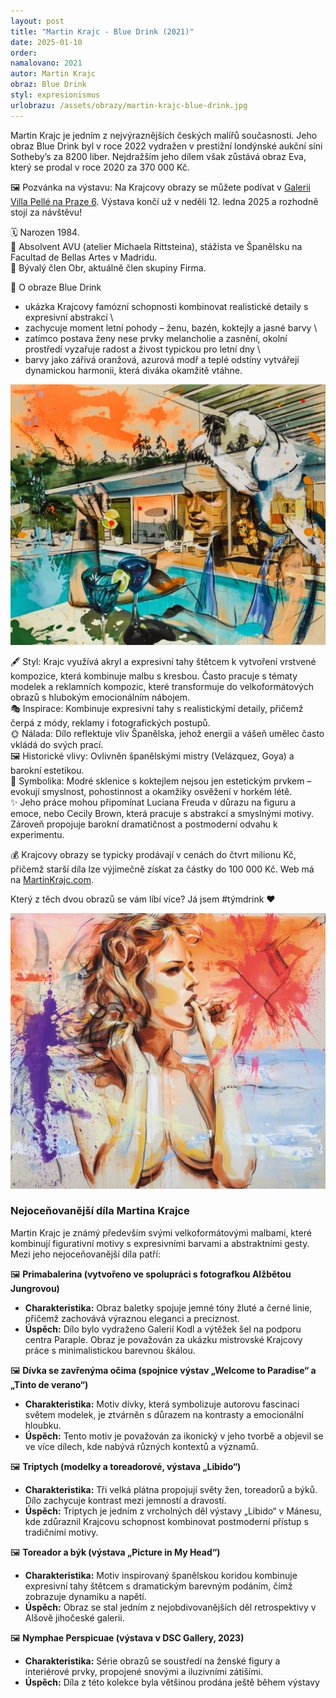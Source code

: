 ```yaml
---
layout: post
title: "Martin Krajc - Blue Drink (2021)"
date: 2025-01-10
order: 
namalovano: 2021
autor: Martin Krajc
obraz: Blue Drink
styl: expresionismus
urlobrazu: /assets/obrazy/martin-krajc-blue-drink.jpg
---
```


Martin Krajc je jedním z nejvýraznějších českých malířů současnosti. Jeho obraz Blue Drink byl v roce 2022 vydražen v prestižní londýnské aukční síni Sotheby’s za 8200 liber. Nejdražším jeho dílem však zůstává obraz Eva, který se prodal v roce 2020 za 370 000 Kč.

🖼️ Pozvánka na výstavu: Na Krajcovy obrazy se můžete podívat v [Galerii Villa Pellé na Praze 6](https://villapelle.cz/pripravujeme-28-11-10-1-2025-martin-krajc-temptations/). Výstava končí už  v neděli 12. ledna 2025 a rozhodně stojí za návštěvu! 

🗓️ Narozen 1984. \
🏫 Absolvent AVU (atelier Michaela Rittsteina), stážista ve Španělsku na Facultad de Bellas Artes v Madridu. \
👥 Bývalý člen Obr, aktuálně člen skupiny Firma. 

🎨 O obraze Blue Drink
- ukázka Krajcovy famózní schopnosti kombinovat realistické detaily s expresivní abstrakcí \
- zachycuje moment letní pohody – ženu, bazén, koktejly a jasné barvy \
- zatímco postava ženy nese prvky melancholie a zasnění, okolní prostředí vyzařuje radost a živost typickou pro letní dny \
- barvy jako zářivá oranžová, azurová modř a teplé odstíny vytvářejí dynamickou harmonii, která diváka okamžitě vtáhne.

![Martin Krajc - Blue Dring](/assets/obrazy/martin-krajc-blue-drink.jpg)

🖋️ Styl: Krajc využívá akryl a expresivní tahy štětcem k vytvoření vrstvené kompozice, která kombinuje malbu s kresbou. Často pracuje s tématy modelek a reklamních kompozic, které transformuje do velkoformátových obrazů s hlubokým emocionálním nábojem. \
🎭 Inspirace: Kombinuje expresivní tahy s realistickými detaily, přičemž čerpá z módy, reklamy i fotografických postupů. \
🌞 Nálada: Dílo reflektuje vliv Španělska, jehož energii a vášeň umělec často vkládá do svých prací. \
🖼️ Historické vlivy: Ovlivněn španělskými mistry (Velázquez, Goya) a barokní estetikou. \
🍹 Symbolika: Modré sklenice s koktejlem nejsou jen estetickým prvkem – evokují smyslnost, pohostinnost a okamžiky osvěžení v horkém létě. \
✨ Jeho práce mohou připomínat Luciana Freuda v důrazu na figuru a emoce, nebo Cecily Brown, která pracuje s abstrakcí a smyslnými motivy. Zároveň propojuje barokní dramatičnost a postmoderní odvahu k experimentu.

💰 Krajcovy obrazy se typicky prodávají v cenách do čtvrt milionu Kč, přičemž starší díla lze výjimečně získat za částky do 100 000 Kč. Web má na [MartinKrajc.com](https://www.martinkrajc.com).

Který z těch dvou obrazů se vám líbí více? Já jsem #týmdrink ♥️ 

![Martin Krajc - Eva](/assets/obrazy/martin-krajc-eva.jpg)


### Nejoceňovanější díla Martina Krajce

Martin Krajc je známý především svými velkoformátovými malbami, které kombinují figurativní motivy s expresivními barvami a abstraktními gesty. Mezi jeho nejoceňovanější díla patří:



🖼️  **Primabalerina (vytvořeno ve spolupráci s fotografkou Alžbětou Jungrovou)**

-   **Charakteristika:**  Obraz baletky spojuje jemné tóny žluté a černé linie, přičemž zachovává výraznou eleganci a preciznost.
-   **Úspěch:**  Dílo bylo vydraženo Galerií Kodl a výtěžek šel na podporu centra Paraple. Obraz je považován za ukázku mistrovské Krajcovy práce s minimalistickou barevnou škálou.

🖼️  **Dívka se zavřenýma očima (spojnice výstav „Welcome to Paradise“ a „Tinto de verano“)**
-   **Charakteristika:**  Motiv dívky, která symbolizuje autorovu fascinaci světem modelek, je ztvárněn s důrazem na kontrasty a emocionální hloubku.
-   **Úspěch:**  Tento motiv je považován za ikonický v jeho tvorbě a objevil se ve více dílech, kde nabývá různých kontextů a významů.

🖼️  **Triptych (modelky a toreadorové, výstava „Libido“)**
-   **Charakteristika:**  Tři velká plátna propojují světy žen, toreadorů a býků. Dílo zachycuje kontrast mezi jemností a dravostí.
-   **Úspěch:**  Triptych je jedním z vrcholných děl výstavy „Libido“ v Mánesu, kde zdůraznil Krajcovu schopnost kombinovat postmoderní přístup s tradičními motivy.

🖼️  **Toreador a býk (výstava „Picture in My Head“)**
-   **Charakteristika:**  Motiv inspirovaný španělskou koridou kombinuje expresivní tahy štětcem s dramatickým barevným podáním, čímž zobrazuje dynamiku a napětí.
-   **Úspěch:**  Obraz se stal jedním z nejobdivovanějších děl retrospektivy v Alšově jihočeské galerii.

🖼️  **Nymphae Perspicuae (výstava v DSC Gallery, 2023)**
-   **Charakteristika:**  Série obrazů se soustředí na ženské figury a interiérové prvky, propojené snovými a iluzivními zátišími.
-   **Úspěch:**  Díla z této kolekce byla většinou prodána ještě během výstavy